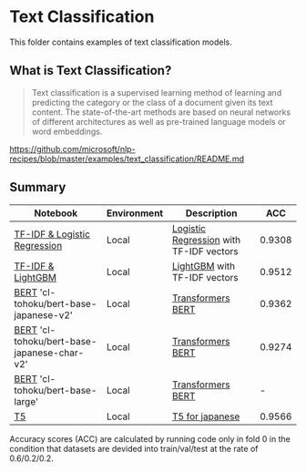 # Text Classification

This folder contains examples of text classification models.

## What is Text Classification?

>Text classification is a supervised learning method of learning and predicting the category or the class of a document given its text content.
>The state-of-the-art methods are based on neural networks of different architectures as well as pre-trained language models or word embeddings.

https://github.com/microsoft/nlp-recipes/blob/master/examples/text_classification/README.md

## Summary

|Notebook|Environment|Description|ACC|
|---|---|---|---|
|[TF-IDF & Logistic Regression](tfidf_logistic_regression.py)|Local| [Logistic Regression](https://scikit-learn.org/stable/modules/generated/sklearn.linear_model.LogisticRegression.html) with TF-IDF vectors | 0.9308 |
|[TF-IDF & LightGBM](tfidf_lgbm.py)|Local| [LightGBM](https://github.com/microsoft/LightGBM) with TF-IDF vectors | 0.9512 |
|[BERT](run_bert.py) 'cl-tohoku/bert-base-japanese-v2' |Local| [Transformers BERT](https://github.com/huggingface/transformers) | 0.9362 |
|[BERT](run_bert.py) 'cl-tohoku/bert-base-japanese-char-v2' |Local| [Transformers BERT](https://github.com/huggingface/transformers) | 0.9274 |
|[BERT](run_bert.py) 'cl-tohoku/bert-base-large' |Local| [Transformers BERT](https://github.com/huggingface/transformers) | - |
|[T5](run_t5.py) |Local| [T5 for japanese](https://qiita.com/sonoisa/items/a9af64ff641f0bbfed44) | 0.9566 |

Accuracy scores (ACC) are calculated by running code only in fold 0 in the condition that datasets are devided into train/val/test at the rate of 0.6/0.2/0.2.
